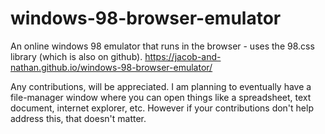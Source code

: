 # windows-98-browser-emulator
An online windows 98 emulator that runs in the browser - uses the 98.css library (which is also on github).
https://jacob-and-nathan.github.io/windows-98-browser-emulator/

Any contributions, will be appreciated. I am planning to eventually have a file-manager window where you can open things like a spreadsheet, text document, internet explorer, etc.
However if your contributions don't help address this, that doesn't matter.
